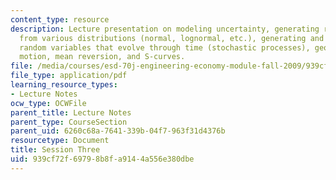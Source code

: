```yaml
---
content_type: resource
description: Lecture presentation on modeling uncertainty, generating random numbers
  from various distributions (normal, lognormal, etc.), generating and understanding
  random variables that evolve through time (stochastic processes), geometric Brownian
  motion, mean reversion, and S-curves.
file: /media/courses/esd-70j-engineering-economy-module-fall-2009/939cf72f69798b8fa9144a556e380dbe_MITESD_70Jf09_lec03.pdf
file_type: application/pdf
learning_resource_types:
- Lecture Notes
ocw_type: OCWFile
parent_title: Lecture Notes
parent_type: CourseSection
parent_uid: 6260c68a-7641-339b-04f7-963f31d4376b
resourcetype: Document
title: Session Three
uid: 939cf72f-6979-8b8f-a914-4a556e380dbe
---
```

